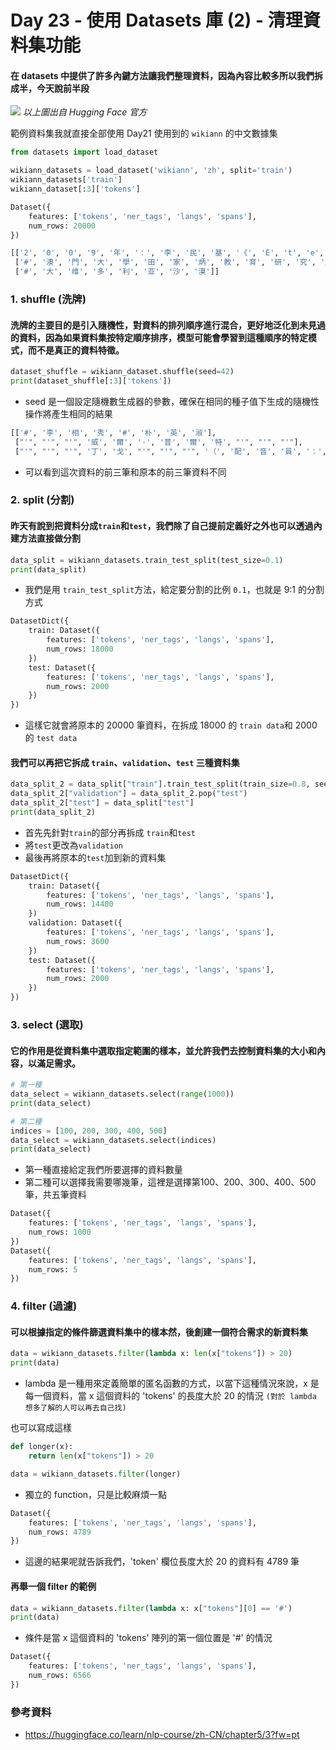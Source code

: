 # Day 23 - 使用 Datasets 庫 (2) - 清理資料集功能

#### 在 datasets 中提供了許多內鍵方法讓我們整理資料，因為內容比較多所以我們拆成半，今天說前半段

![](C:\Users\User\Pictures\datasets_2.png)
_以上圖出自 Hugging Face 官方_

範例資料集我就直接全部使用 Day21 使用到的 `wikiann` 的中文數據集
```python
from datasets import load_dataset

wikiann_datasets = load_dataset('wikiann', 'zh', split='train')
wikiann_datasets['train']
wikiann_dataset[:3]['tokens']
```
```python
Dataset({
    features: ['tokens', 'ner_tags', 'langs', 'spans'],
    num_rows: 20000
})

[['2', '0', '0', '9', '年', '：', '李', '民', '基', '《', 'E', 't', 'e', 'r', 'n', 'a', 'l', '#', 'S', 'u', 'm', 'm', 'e', 'r', '》'], 
 ['#', '澳', '門', '大', '學', '田', '家', '炳', '教', '育', '研', '究', '所'],
 ['#', '大', '维', '多', '利', '亚', '沙', '漠']]
```

### 1. shuffle (洗牌)
#### 洗牌的主要目的是引入隨機性，對資料的排列順序進行混合，更好地泛化到未見過的資料，因為如果資料集按特定順序排序，模型可能會學習到這種順序的特定模式，而不是真正的資料特徵。

```python
dataset_shuffle = wikiann_dataset.shuffle(seed=42)
print(dataset_shuffle[:3]['tokens'])
```
- seed 是一個設定隨機數生成器的參數，確保在相同的種子值下生成的隨機性操作將產生相同的結果
```python
[['#', '李', '相', '秀', '#', '朴', '英', '淑'], 
 ["'", "'", "'", '威', '爾', '·', '普', '爾', '特', "'", "'", "'"], 
 ["'", "'", "'", '丁', '戈', "'", "'", "'", '（', '配', '音', '員', '：', '山', '口', '真', '弓', '（', '日', '本', '）', '）']]

```
- 可以看到這次資料的前三筆和原本的前三筆資料不同

### 2. split (分割)
#### 昨天有說到把資料分成`train`和`test`，我們除了自己提前定義好之外也可以透過內建方法直接做分割
```python
data_split = wikiann_datasets.train_test_split(test_size=0.1)
print(data_split)
```
- 我們是用 `train_test_split`方法，給定要分割的比例 `0.1`，也就是 9:1 的分割方式

```python
DatasetDict({
    train: Dataset({
        features: ['tokens', 'ner_tags', 'langs', 'spans'],
        num_rows: 18000
    })
    test: Dataset({
        features: ['tokens', 'ner_tags', 'langs', 'spans'],
        num_rows: 2000
    })
})
```
- 這樣它就會將原本的 20000 筆資料，在拆成 18000 的 `train data`和 2000 的 `test data`

#### 我們可以再把它拆成 `train`、`validation`、`test` 三種資料集
```python
data_split_2 = data_split["train"].train_test_split(train_size=0.8, seed=42)
data_split_2["validation"] = data_split_2.pop("test")
data_split_2["test"] = data_split["test"]
print(data_split_2)
```
- 首先先針對`train`的部分再拆成 `train`和`test`
- 將`test`更改為`validation`
- 最後再將原本的`test`加到新的資料集
```python
DatasetDict({
    train: Dataset({
        features: ['tokens', 'ner_tags', 'langs', 'spans'],
        num_rows: 14400
    })
    validation: Dataset({
        features: ['tokens', 'ner_tags', 'langs', 'spans'],
        num_rows: 3600
    })
    test: Dataset({
        features: ['tokens', 'ner_tags', 'langs', 'spans'],
        num_rows: 2000
    })
})
```

### 3. select (選取)
#### 它的作用是從資料集中選取指定範圍的樣本，並允許我們去控制資料集的大小和內容，以滿足需求。

```python
# 第一種
data_select = wikiann_datasets.select(range(1000))
print(data_select)

# 第二種
indices = [100, 200, 300, 400, 500]
data_select = wikiann_datasets.select(indices)
print(data_select)
```
- 第一種直接給定我們所要選擇的資料數量
- 第二種可以選擇我需要哪幾筆，這裡是選擇第100、200、300、400、500筆，共五筆資料

```python
Dataset({
    features: ['tokens', 'ner_tags', 'langs', 'spans'],
    num_rows: 1000
})
Dataset({
    features: ['tokens', 'ner_tags', 'langs', 'spans'],
    num_rows: 5
})
```

### 4. filter (過濾)
#### 可以根據指定的條件篩選資料集中的樣本然，後創建一個符合需求的新資料集
```python
data = wikiann_datasets.filter(lambda x: len(x["tokens"]) > 20)
print(data)
```
- lambda 是一種用來定義簡單的匿名函數的方式，以當下這種情況來說，x 是每一個資料，當 x 這個資料的 'tokens' 的長度大於 20 的情況 `(對於 lambda 想多了解的人可以再去自己找)`

也可以寫成這樣
```python
def longer(x):
    return len(x["tokens"]) > 20

data = wikiann_datasets.filter(longer)
```
- 獨立的 function，只是比較麻煩一點

```python
Dataset({
    features: ['tokens', 'ner_tags', 'langs', 'spans'],
    num_rows: 4789
})
```
- 這邊的結果呢就告訴我們，'token' 欄位長度大於 20 的資料有 4789 筆

#### 再舉一個 filter 的範例
```python
data = wikiann_datasets.filter(lambda x: x["tokens"][0] == '#')
print(data)
```
- 條件是當 x 這個資料的 'tokens' 陣列的第一個位置是 '#' 的情況
```python
Dataset({
    features: ['tokens', 'ner_tags', 'langs', 'spans'],
    num_rows: 6566
})
```
### 參考資料
- <https://huggingface.co/learn/nlp-course/zh-CN/chapter5/3?fw=pt>


